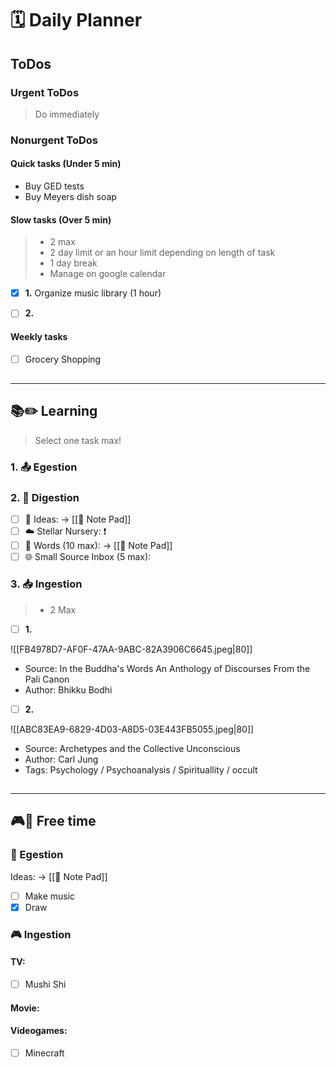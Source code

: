 # 🗓 Daily Planner

## ToDos

### Urgent ToDos

> Do immediately

### Nonurgent ToDos

#### Quick tasks (Under 5 min)

- Buy GED tests
- Buy Meyers dish soap

#### Slow tasks (Over 5 min)

> - 2 max
> - 2 day limit or an hour limit depending on length of task
> - 1 day break
> - Manage on google calendar 

- [x] **1.** Organize music library (1 hour)

- [ ] **2.** 

#### Weekly tasks

- [ ] Grocery Shopping

##
___

## **📚✏️ Learning**

> Select one task max!

### 1. 📤 Egestion

### 2. 📝 Digestion

- [ ] 💭 Ideas:  -> [[📝 Note Pad]]
- [ ] ☁️ Stellar Nursery: ❗️
- [ ] 💬 Words (10 max):  -> [[📝 Note Pad]]
- [ ] 🌐 Small Source Inbox (5 max):  

### 3. 📥 Ingestion

> - 2 Max

- [ ] **1.** 

![[FB4978D7-AF0F-47AA-9ABC-82A3906C6645.jpeg|80]]
- Source: In the Buddha's Words An Anthology of Discourses From the Pali Canon
- Author: Bhikku Bodhi
>
- [ ] **2.**

![[ABC83EA9-6829-4D03-A8D5-03E443FB5055.jpeg|80]]
- Source: Archetypes and the Collective Unconscious
- Author: Carl Jung
- Tags: Psychology / Psychoanalysis / Spirituallity / occult

##
___

## **🎮🎨 Free time**

### 🎨 Egestion

Ideas:  -> [[📝 Note Pad]]

- [ ] Make music
- [x] Draw

### 🎮 Ingestion

#### TV:

- [ ] Mushi Shi 

#### Movie: 



#### Videogames:

- [ ] Minecraft 

